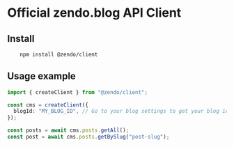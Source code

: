 # Official zendo.blog API Client

## Install

```bash
    npm install @zendo/client
```

## Usage example

```typescript
import { createClient } from "@zendo/client";

const cms = createClient({
  blogId: "MY_BLOG_ID", // Go to your blog settings to get your blog id
});

const posts = await cms.posts.getAll();
const post = await cms.posts.getBySlug("post-slug");
```
